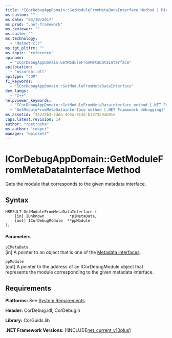 ```yaml
---
title: "ICorDebugAppDomain::GetModuleFromMetaDataInterface Method | Microsoft Docs"
ms.custom: ""
ms.date: "03/30/2017"
ms.prod: ".net-framework"
ms.reviewer: ""
ms.suite: ""
ms.technology: 
  - "dotnet-clr"
ms.tgt_pltfrm: ""
ms.topic: "reference"
apiname: 
  - "ICorDebugAppDomain.GetModuleFromMetaDataInterface"
apilocation: 
  - "mscordbi.dll"
apitype: "COM"
f1_keywords: 
  - "ICorDebugAppDomain::GetModuleFromMetaDataInterface"
dev_langs: 
  - "C++"
helpviewer_keywords: 
  - "ICorDebugAppDomain::GetModuleFromMetaDatainterface method [.NET Framework debugging]"
  - "GetModuleFromMetaDatainterface method [.NET Framework debugging]"
ms.assetid: f35225b3-5dda-4d5a-913d-b3373e9ab81e
caps.latest.revision: 14
author: "rpetrusha"
ms.author: "ronpet"
manager: "wpickett"
---
```

# ICorDebugAppDomain::GetModuleFromMetaDataInterface Method
Gets the module that corresponds to the given metadata interface.  
  
## Syntax  
  
```  
HRESULT GetModuleFromMetaDataInterface (  
    [in] IUnknown           *pIMetaData,  
    [out] ICorDebugModule  **ppModule  
);  
```  
  
#### Parameters  
 `pIMetaData`  
 [in] A pointer to an object that is one of the [Metadata interfaces](../../../../docs/framework/unmanaged-api/metadata/metadata-interfaces.md).  
  
 `ppModule`  
 [out] A pointer to the address of an ICorDebugModule object that represents the module corresponding to the given metadata interface.  
  
## Requirements  
 **Platforms:** See [System Requirements](../../../../docs/framework/get-started/system-requirements.md).  
  
 **Header:** CorDebug.idl, CorDebug.h  
  
 **Library:** CorGuids.lib  
  
 **.NET Framework Versions:** [!INCLUDE[net_current_v10plus](../../../../includes/net-current-v10plus-md.md)]